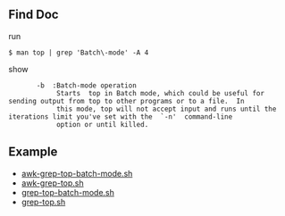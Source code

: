 
## Find Doc

run

```
$ man top | grep 'Batch\-mode' -A 4
```

show

```
       -b  :Batch-mode operation
            Starts  top in Batch mode, which could be useful for sending output from top to other programs or to a file.  In
            this mode, top will not accept input and runs until the iterations limit you've set with the  `-n'  command-line
            option or until killed.
```

## Example


* [awk-grep-top-batch-mode.sh](awk-grep-top-batch-mode.sh)
* [awk-grep-top.sh](awk-grep-top.sh)
* [grep-top-batch-mode.sh](grep-top-batch-mode.sh)
* [grep-top.sh](grep-top.sh)
